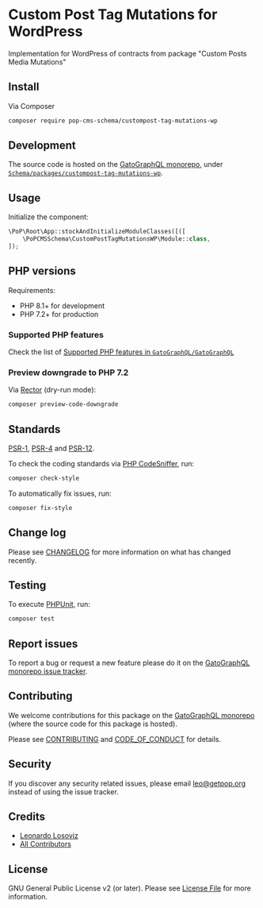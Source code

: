 # Custom Post Tag Mutations for WordPress

<!--
[![Build Status][ico-travis]][link-travis]
[![Quality Score][ico-code-quality]][link-code-quality]
[![Software License][ico-license]](LICENSE.md)
[![Latest Version on Packagist][ico-version]][link-packagist]
[![Coverage Status][ico-scrutinizer]][link-scrutinizer]
[![Total Downloads][ico-downloads]][link-downloads]
-->

Implementation for WordPress of contracts from package "Custom Posts Media Mutations"

## Install

Via Composer

``` bash
composer require pop-cms-schema/custompost-tag-mutations-wp
```

## Development

The source code is hosted on the [GatoGraphQL monorepo](https://github.com/GatoGraphQL/GatoGraphQL), under [`Schema/packages/custompost-tag-mutations-wp`](https://github.com/GatoGraphQL/GatoGraphQL/tree/master/layers/Schema/packages/custompost-tag-mutations-wp).

## Usage

Initialize the component:

``` php
\PoP\Root\App::stockAndInitializeModuleClasses([([
    \PoPCMSSchema\CustomPostTagMutationsWP\Module::class,
]);
```

## PHP versions

Requirements:

- PHP 8.1+ for development
- PHP 7.2+ for production

### Supported PHP features

Check the list of [Supported PHP features in `GatoGraphQL/GatoGraphQL`](https://github.com/GatoGraphQL/GatoGraphQL/blob/master/docs/supported-php-features.md)

### Preview downgrade to PHP 7.2

Via [Rector](https://github.com/rectorphp/rector) (dry-run mode):

```bash
composer preview-code-downgrade
```

## Standards

[PSR-1](https://www.php-fig.org/psr/psr-1), [PSR-4](https://www.php-fig.org/psr/psr-4) and [PSR-12](https://www.php-fig.org/psr/psr-12).

To check the coding standards via [PHP CodeSniffer](https://github.com/squizlabs/PHP_CodeSniffer), run:

``` bash
composer check-style
```

To automatically fix issues, run:

``` bash
composer fix-style
```

## Change log

Please see [CHANGELOG](CHANGELOG.md) for more information on what has changed recently.

## Testing

To execute [PHPUnit](https://phpunit.de/), run:

``` bash
composer test
```

## Report issues

To report a bug or request a new feature please do it on the [GatoGraphQL monorepo issue tracker](https://github.com/GatoGraphQL/GatoGraphQL/issues).

## Contributing

We welcome contributions for this package on the [GatoGraphQL monorepo](https://github.com/GatoGraphQL/GatoGraphQL) (where the source code for this package is hosted).

Please see [CONTRIBUTING](CONTRIBUTING.md) and [CODE_OF_CONDUCT](CODE_OF_CONDUCT.md) for details.

## Security

If you discover any security related issues, please email leo@getpop.org instead of using the issue tracker.

## Credits

- [Leonardo Losoviz][link-author]
- [All Contributors][link-contributors]

## License

GNU General Public License v2 (or later). Please see [License File](LICENSE.md) for more information.

[ico-version]: https://img.shields.io/packagist/v/pop-cms-schema/custompost-tag-mutations-wp.svg?style=flat-square
[ico-license]: https://img.shields.io/badge/license-GPLv2-brightgreen.svg?style=flat-square
[ico-travis]: https://img.shields.io/travis/pop-cms-schema/custompost-tag-mutations-wp/master.svg?style=flat-square
[ico-scrutinizer]: https://img.shields.io/scrutinizer/coverage/g/pop-cms-schema/custompost-tag-mutations-wp.svg?style=flat-square
[ico-code-quality]: https://img.shields.io/scrutinizer/g/pop-cms-schema/custompost-tag-mutations-wp.svg?style=flat-square
[ico-downloads]: https://img.shields.io/packagist/dt/pop-cms-schema/custompost-tag-mutations-wp.svg?style=flat-square

[link-packagist]: https://packagist.org/packages/pop-cms-schema/custompost-tag-mutations-wp
[link-travis]: https://travis-ci.org/pop-cms-schema/custompost-tag-mutations-wp
[link-scrutinizer]: https://scrutinizer-ci.com/g/pop-cms-schema/custompost-tag-mutations-wp/code-structure
[link-code-quality]: https://scrutinizer-ci.com/g/pop-cms-schema/custompost-tag-mutations-wp
[link-downloads]: https://packagist.org/packages/pop-cms-schema/custompost-tag-mutations-wp
[link-author]: https://github.com/leoloso
[link-contributors]: ../../../../../../contributors
